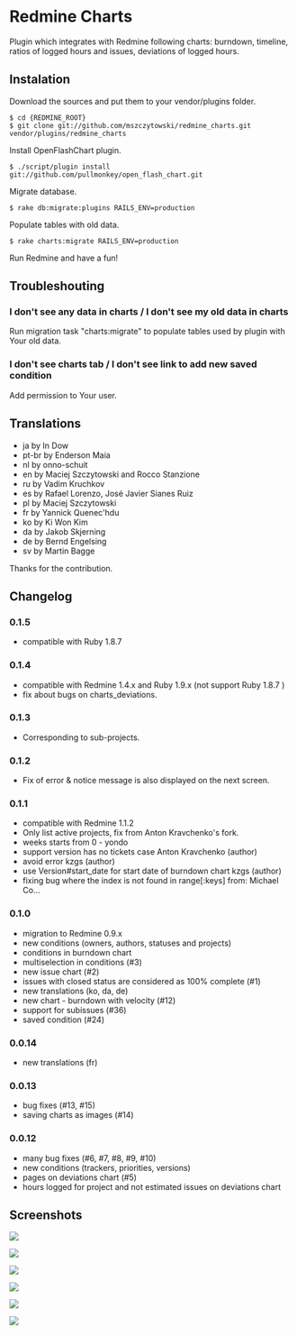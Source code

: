 Redmine Charts
==============

Plugin which integrates with Redmine following charts: burndown, timeline, ratios of logged hours and issues, deviations of logged hours. 

## Instalation

Download the sources and put them to your vendor/plugins folder.

    $ cd {REDMINE_ROOT}
    $ git clone git://github.com/mszczytowski/redmine_charts.git vendor/plugins/redmine_charts

Install OpenFlashChart plugin. 

    $ ./script/plugin install git://github.com/pullmonkey/open_flash_chart.git

Migrate database.

    $ rake db:migrate:plugins RAILS_ENV=production

Populate tables with old data.

    $ rake charts:migrate RAILS_ENV=production

Run Redmine and have a fun!

## Troubleshouting

### I don't see any data in charts / I don't see my old data in charts

Run migration task "charts:migrate" to populate tables used by plugin with Your old data.

### I don't see charts tab / I don't see link to add new saved condition

Add permission to Your user.

## Translations

- ja by In Dow
- pt-br by Enderson Maia
- nl by onno-schuit
- en by Maciej Szczytowski and Rocco Stanzione
- ru by Vadim Kruchkov
- es by Rafael Lorenzo, José Javier Sianes Ruiz 
- pl by Maciej Szczytowski
- fr by Yannick Quenec'hdu
- ko by Ki Won Kim
- da by Jakob Skjerning
- de by Bernd Engelsing
- sv by Martin Bagge

Thanks for the contribution. 

## Changelog

### 0.1.5
- compatible with Ruby 1.8.7

### 0.1.4
- compatible with Redmine 1.4.x and Ruby 1.9.x (not support Ruby 1.8.7 )
- fix about bugs on charts_deviations.

### 0.1.3
- Corresponding to sub-projects.

### 0.1.2
- Fix of error & notice message is also displayed on the next screen.

### 0.1.1
- compatible with Redmine 1.1.2
- Only list active projects, fix from Anton Kravchenko's fork.
- weeks starts from 0 - yondo
- support version has no tickets case Anton Kravchenko (author)
- avoid error  kzgs (author)
- use Version#start_date for start date of burndown chart  kzgs (author)
- fixing bug where the index is not found in range[:keys] from: Michael Co...

### 0.1.0

- migration to Redmine 0.9.x
- new conditions (owners, authors, statuses and projects)
- conditions in burndown chart
- multiselection in conditions (#3)
- new issue chart (#2)
- issues with closed status are considered as 100% complete (#1)
- new translations (ko, da, de)
- new chart - burndown with velocity (#12)
- support for subissues (#36)
- saved condition (#24)

### 0.0.14

- new translations (fr)

### 0.0.13

- bug fixes (#13, #15)
- saving charts as images (#14)

### 0.0.12

- many bug fixes (#6, #7, #8, #9, #10)
- new conditions (trackers, priorities, versions)
- pages on deviations chart (#5)
- hours logged for project and not estimated issues on deviations chart

## Screenshots

![](http://farm4.static.flickr.com/3568/4599631980_fe37fc3fd7_o.jpg)

![](http://farm5.static.flickr.com/4035/4599631940_3b4d1a2642_o.jpg)

![](http://farm2.static.flickr.com/1298/4599014565_1d9be4c04d_o.jpg)

![](http://farm2.static.flickr.com/1159/4599014491_c22cba7925_o.jpg)

![](http://farm2.static.flickr.com/1056/4599014527_d8b7b6457f_o.jpg)

![](http://farm2.static.flickr.com/1401/4599631776_65e0d0bfa2_o.jpg)
